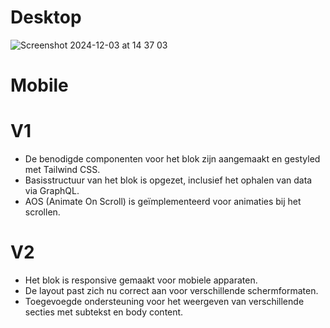 # Desktop
![Screenshot 2024-12-03 at 14 37 03](https://github.com/user-attachments/assets/f056d9b0-1111-4a06-81c9-1670c17b28c7)

# Mobile

# V1
- De benodigde componenten voor het blok zijn aangemaakt en gestyled met Tailwind CSS.
- Basisstructuur van het blok is opgezet, inclusief het ophalen van data via GraphQL.
- AOS (Animate On Scroll) is geïmplementeerd voor animaties bij het scrollen.

# V2
- Het blok is responsive gemaakt voor mobiele apparaten.
- De layout past zich nu correct aan voor verschillende schermformaten.
- Toegevoegde ondersteuning voor het weergeven van verschillende secties met subtekst en body content.
